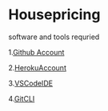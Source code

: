 # Housepricing

software and tools requried

1.[Github Account](https://github.com/Pranathi2307)

2.[HerokuAccount](https://signup.heroku.com/)

3.[VSCodeIDE](https://code.visualstudio.com/download)

4.[GitCLI](https://git-scm.com/downloads)
